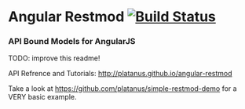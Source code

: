 Angular Restmod  [![Build Status](https://api.travis-ci.org/platanus/angular-restmod.png)](https://travis-ci.org/angular-platanus/restmod)
===============

### API Bound Models for AngularJS

TODO: improve this readme!

API Refrence and Tutorials: http://platanus.github.io/angular-restmod

Take a look at https://github.com/platanus/simple-restmod-demo for a VERY basic example.
